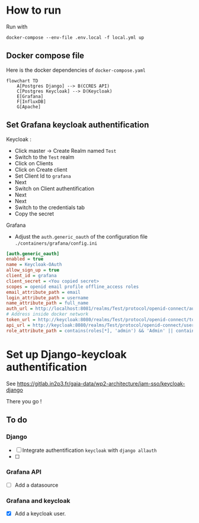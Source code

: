 # How to run 

Run with 

```
docker-compose --env-file .env.local -f local.yml up
```

## Docker compose file
Here is the docker dependencies of `docker-compose.yaml`


```mermaid
flowchart TD
    A[Postgres Django] --> B(CCRES API)
    C[Postgres Keycloak] --> D(Keycloak)
    E[Grafana]
    F[InfluxDB]
    G[Apache]
```
## Set Grafana keycloak authentification 

Keycloak : 
- Click master -> Create Realm named `Test`
- Switch to the `Test` realm
- Click on Clients
- Click on Create client
- Set Client Id to `grafana`
- Next
- Switch on Client authentification
- Next
- Next
- Switch to the credentials tab
- Copy the secret

Grafana
- Adjust the `auth.generic_oauth` of the  configuration file `./containers/grafana/config.ini`

```ini
[auth.generic_oauth]
enabled = true
name = Keycloak-OAuth
allow_sign_up = true
client_id = grafana
client_secret = <You copied secret>
scopes = openid email profile offline_access roles
email_attribute_path = email
login_attribute_path = username
name_attribute_path = full_name
auth_url = http://localhost:8081/realms/Test/protocol/openid-connect/auth
# Address inside docker network
token_url = http://keycloak:8080/realms/Test/protocol/openid-connect/token
api_url = http://keycloak:8080/realms/Test/protocol/openid-connect/userinfo
role_attribute_path = contains(roles[*], 'admin') && 'Admin' || contains(roles[*], 'editor') && 'Editor' || 'Viewer'
```
# Set up Django-keycloak authentification 

See https://gitlab.in2p3.fr/gaia-data/wp2-architecture/iam-sso/keycloak-django


There you go !

## To do 

### Django

- [ ] Integrate authentification  `keycloak` with `django allauth`
- [ ] 
### Grafana API

- [ ] Add a datasource

### Grafana and keycloak
- [x] Add a keycloak user.

 
